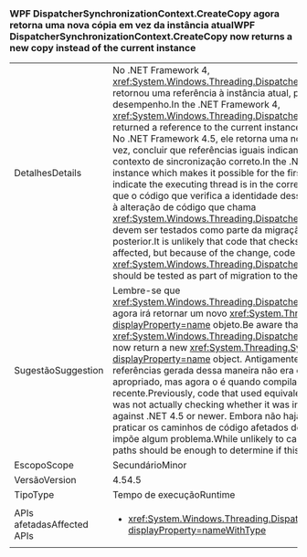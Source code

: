 ### <a name="wpf-dispatchersynchronizationcontextcreatecopy-now-returns-a-new-copy-instead-of-the-current-instance"></a><span data-ttu-id="98503-101">WPF DispatcherSynchronizationContext.CreateCopy agora retorna uma nova cópia em vez da instância atual</span><span class="sxs-lookup"><span data-stu-id="98503-101">WPF DispatcherSynchronizationContext.CreateCopy now returns a new copy instead of the current instance</span></span>

|   |   |
|---|---|
|<span data-ttu-id="98503-102">Detalhes</span><span class="sxs-lookup"><span data-stu-id="98503-102">Details</span></span>|<span data-ttu-id="98503-103">No .NET Framework 4, <xref:System.Windows.Threading.DispatcherSynchronizationContext.CreateCopy> retornou uma referência à instância atual, principalmente como uma otimização de desempenho.</span><span class="sxs-lookup"><span data-stu-id="98503-103">In the .NET Framework 4, <xref:System.Windows.Threading.DispatcherSynchronizationContext.CreateCopy> returned a reference to the current instance, primarily as a performance optimization.</span></span> <span data-ttu-id="98503-104">No .NET Framework 4.5, ele retorna uma nova instância que possibilita, pela primeira vez, concluir que referências iguais indicam que o thread em execução está no contexto de sincronização correto.</span><span class="sxs-lookup"><span data-stu-id="98503-104">In the .NET Framework 4.5, it returns a new instance which makes it possible for the first time to conclude that equal references indicate the executing thread is in the correct synchronization context.</span></span>  <span data-ttu-id="98503-105">É improvável que o código que verifica a identidade dessas referências será afetado, mas devido à alteração de código que chama <xref:System.Windows.Threading.DispatcherSynchronizationContext.CreateCopy> devem ser testados como parte da migração para o .NET Framework 4.5 ou posterior.</span><span class="sxs-lookup"><span data-stu-id="98503-105">It is unlikely that code that checks the identity of these references will be affected, but because of the change, code that calls <xref:System.Windows.Threading.DispatcherSynchronizationContext.CreateCopy> should be tested as part of migration to the .NET Framework 4.5 or newer.</span></span>|
|<span data-ttu-id="98503-106">Sugestão</span><span class="sxs-lookup"><span data-stu-id="98503-106">Suggestion</span></span>|<span data-ttu-id="98503-107">Lembre-se que <xref:System.Windows.Threading.DispatcherSynchronizationContext.CreateCopy> agora irá retornar um novo <xref:System.Threading.SynchronizationContext?displayProperty=name> objeto.</span><span class="sxs-lookup"><span data-stu-id="98503-107">Be aware that <xref:System.Windows.Threading.DispatcherSynchronizationContext.CreateCopy> will now return a new <xref:System.Threading.SynchronizationContext?displayProperty=name> object.</span></span> <span data-ttu-id="98503-108">Antigamente, o código que usava equivalência de referências gerada dessa maneira não era de fato verificado se estava no contexto apropriado, mas agora o é quando compilado no .NET 4.5 ou mais recente.</span><span class="sxs-lookup"><span data-stu-id="98503-108">Previously, code that used equivalence of references generated this way was not actually checking whether it was in the proper context, but does when built against .NET 4.5 or newer.</span></span>  <span data-ttu-id="98503-109">Embora não haja probabilidade de causar problemas, praticar os caminhos de código afetados deve ser suficiente para determinar se isso impõe algum problema.</span><span class="sxs-lookup"><span data-stu-id="98503-109">While unlikely to cause issues, exercising the affected code paths should be enough to determine if this poses any problem.</span></span>|
|<span data-ttu-id="98503-110">Escopo</span><span class="sxs-lookup"><span data-stu-id="98503-110">Scope</span></span>|<span data-ttu-id="98503-111">Secundário</span><span class="sxs-lookup"><span data-stu-id="98503-111">Minor</span></span>|
|<span data-ttu-id="98503-112">Versão</span><span class="sxs-lookup"><span data-stu-id="98503-112">Version</span></span>|<span data-ttu-id="98503-113">4.5</span><span class="sxs-lookup"><span data-stu-id="98503-113">4.5</span></span>|
|<span data-ttu-id="98503-114">Tipo</span><span class="sxs-lookup"><span data-stu-id="98503-114">Type</span></span>|<span data-ttu-id="98503-115">Tempo de execução</span><span class="sxs-lookup"><span data-stu-id="98503-115">Runtime</span></span>|
|<span data-ttu-id="98503-116">APIs afetadas</span><span class="sxs-lookup"><span data-stu-id="98503-116">Affected APIs</span></span>|<ul><li><xref:System.Windows.Threading.DispatcherSynchronizationContext.CreateCopy?displayProperty=nameWithType></li></ul>|

